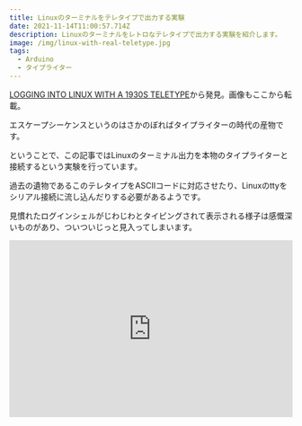 ```yaml
---
title: Linuxのターミナルをテレタイプで出力する実験
date: 2021-11-14T11:00:57.714Z
description: Linuxのターミナルをレトロなテレタイプで出力する実験を紹介します。
image: /img/linux-with-real-teletype.jpg
tags:
  - Arduino
  - タイプライター
---
```

[LOGGING INTO LINUX WITH A 1930S TELETYPE](https://hackaday.com/2020/04/15/logging-into-linux-with-a-1930s-teletype/)から発見。画像もここから転載。

エスケープシーケンスというのはさかのぼればタイプライターの時代の産物です。

ということで、この記事ではLinuxのターミナル出力を本物のタイプライターと接続するという実験を行っています。

過去の遺物であるこのテレタイプをASCIIコードに対応させたり、Linuxのttyをシリアル接続に流し込んだりする必要があるようです。

見慣れたログインシェルがじわじわとタイピングされて表示される様子は感慨深いものがあり、ついついじっと見入ってしまいます。

<iframe width="100%" height="315" src="https://www.youtube.com/embed/2XLZ4Z8LpEE" title="YouTube video player" frameborder="0" allow="accelerometer; autoplay; clipboard-write; encrypted-media; gyroscope; picture-in-picture" allowfullscreen></iframe>

